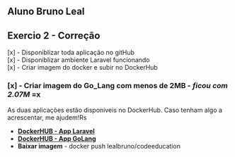 ## Aluno Bruno Leal

## Exercio 2 - Correção

[x] - Disponiblizar toda aplicação no gitHub  
[x] - Disponiblizar ambiente Laravel funcionando  
[x] - Criar imagem do docker e subir no DockerHub  
### [x] - Criar imagem do Go_Lang com menos de 2MB - *ficou com 2.07M* =x  

As duas aplicações estão disponiveis no DockerHub.
Caso tenham algo a acrescentar, me ajudem!Rs

- **[DockerHUB - App Laravel](https://hub.docker.com/repository/docker/lealbruno/micro-laravel)**
- **[DockerHUB - App GoLang](https://hub.docker.com/repository/docker/lealbruno/codeeducation)**  
- **Baixar imagem** - docker push lealbruno/codeeducation